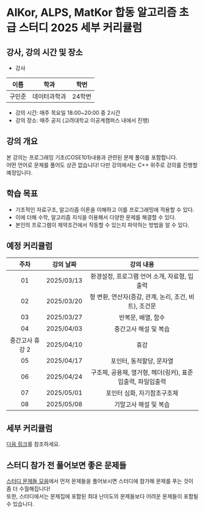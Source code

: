 # AlKor, ALPS, MatKor 합동 알고리즘 초급 스터디 2025 세부 커리큘럼 

## 강사, 강의 시간 및 장소

* 강사

| 이름 | 학과 | 학번 |  
| :---: | :---------: | :---: |
| 구민준 | 데이터과학과 | 24학번 |

* 강의 시간: 매주 목요일 18:00~20:00 중 2시간
* 강의 장소: 매주 공지 (고려대학교 이공계캠퍼스 내에서 진행)

## 강의 개요

본 강의는 프로그래밍 기초(COSE101)내용과 관련된 문제 풀이를 포함합니다.  
어떤 언어로 문제를 풀어도 상관 없습니다! 다만 강의에서는 C++ 위주로 강의를 진행할 예정입니다.     

## 학습 목표

- 기초적인 자료구조, 알고리즘 이론을 이해하고 이를 프로그래밍에 적용할 수 있다.
- 이에 더해 수학, 알고리즘 지식을 이용해서 다양한 문제를 해결할 수 있다.
- 본인의 프로그램이 제약조건에서 작동할 수 있는지 파악하는 방법을 알 수 있다.

## 예정 커리큘럼

| 주차 | 강의 날짜 |              강의 내용                |
| :--: | :------: |:--------------------------------------------: | 
| 01 | 2025/03/13 | 환경설정, 프로그램 언어 소개, 자료형, 입출력 |
| 02 | 2025/03/20 | 형 변환, 연산자(증감, 관계, 논리, 조건, 비트), 조건문 |  |
| 03 | 2025/03/27 | 반복문, 배열, 함수 |  |
| 04 | 2025/04/03 | 중간고사 해설 및 복습 |  |
| 중간고사 휴강 2 | 2025/04/10 | 휴강 |  |
| 05 | 2025/04/17 | 포인터, 동적할당, 문자열 |  |
| 06 | 2025/04/24 | 구조체, 공용체, 열거형, 헤더(링커), 표준입출력, 파일입출력 |  |
| 07 | 2025/05/01 | 포인터 심화, 자기참조구조체  |  |
| 08 | 2025/05/08 | 기말고사 해설 및 복습 |  |


## 세부 커리큘럼

[다음 링크](https://github.com/ALPS-Study/Introduction/blob/master/2024-2R/0x01%20%EC%B4%88%EA%B8%89%20%EC%8A%A4%ED%84%B0%EB%94%94/2024_syllabus.md)를 참조하세요.

## 스터디 참가 전 풀어보면 좋은 문제들

[스터디 문제들 모음](https://www.acmicpc.net/workbook/view/20546)에서 먼저 문제들을 풀어보시면 스터디에 참가해 문제를 푸는 것이 좀 더 수월해집니다!   
또한, 스터디에서는 문제집에 포함된 최대 난이도의 문제들보다 어려운 문제들이 포함될 수 있습니다.
